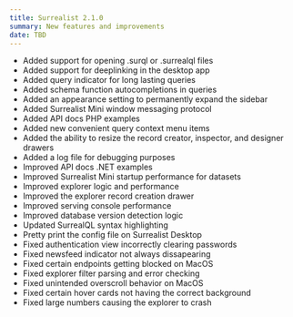 ```yaml
---
title: Surrealist 2.1.0
summary: New features and improvements
date: TBD
---
```


- Added support for opening .surql or .surrealql files
- Added support for deeplinking in the desktop app
- Added query indicator for long lasting queries
- Added schema function autocompletions in queries
- Added an appearance setting to permanently expand the sidebar
- Added Surrealist Mini window messaging protocol
- Added API docs PHP examples
- Added new convenient query context menu items
- Added the ability to resize the record creator, inspector, and designer drawers
- Added a log file for debugging purposes
- Improved API docs .NET examples
- Improved Surrealist Mini startup performance for datasets
- Improved explorer logic and performance
- Improved the explorer record creation drawer
- Improved serving console performance
- Improved database version detection logic
- Updated SurrealQL syntax highlighting
- Pretty print the config file on Surrealist Desktop
- Fixed authentication view incorrectly clearing passwords
- Fixed newsfeed indicator not always dissapearing
- Fixed certain endpoints getting blocked on MacOS
- Fixed explorer filter parsing and error checking
- Fixed unintended overscroll behavior on MacOS
- Fixed certain hover cards not having the correct background
- Fixed large numbers causing the explorer to crash